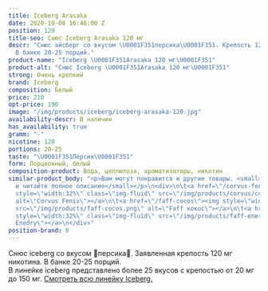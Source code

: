 ```yaml
---
title: Iceberg Arasaka
date: 2020-10-08 16:46:00 Z
position: 129
title-seo: Снюс Iceberg Arasaka 120 мг
descr: "Снюс айсберг со вкусом \U0001F351персика\U0001F351. Крепость 120 мг никотина.
  В банке 20-25 порций."
product-name: "Iceberg \U0001F351Arasaka 120 мг\U0001F351"
product-alt: "Снюс Iceberg \U0001F351Arasaka 120 мг\U0001F351"
strong: Очень крепкий
brand: Iceberg
composition: Белый
price: 210
opt-price: 190
image: "/img/products/iceberg/iceberg-arasaka-120.jpg"
availability-descr: В наличии
has_availability: true
gramm: "-"
nicotine: 120
portions: 20-25
taste: "\U0001F351Персик\U0001F351"
form: Порционный, белый
composition-product: Вода, целлюлоза, ароматизаторы, никотин
similar-product_body: "<p>Вам могут понравится и другие товары. <small>Жмите на картинки
  и читайте полное описание</small></p>\n<div>\n\t<a href=\"/corvus-fenix-barberry\"><img
  style=\"width:32%\" class=\"img-fluid\" src=\"/img/products/corvus/corvus-fenix.png\"
  alt=\"Corvus Fenix\"></a>\n\t<a href=\"/faff-cocos\"><img style=\"width:32%\" class=\"img-fluid\"
  src=\"/img/products/faff-cocos.png\" alt=\"Faff кокос\"></a>\n\t<a href=\"/faff-snus-energy\"><img
  style=\"width:32%\" class=\"img-fluid\" src=\"/img/products/faff-energy.png\" alt=\"Faff
  Enedry\"></a>\n</div>"
position-brand: 8
---
```


Снюс iceberg со вкусом 🍑персика🍑. Заявленная крепость 120 мг никотина. В банке 20-25 порций.<br> 
В линейке iceberg представлено более 25 вкусов с крепостью от 20 мг до 150 мг. <a href="/iceberg">Смотреть всю линейку Iceberg.</a>